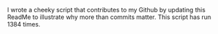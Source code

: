 I wrote a cheeky script that contributes to my Github by updating this ReadMe to illustrate why more than commits matter. This script has run 1384 times.